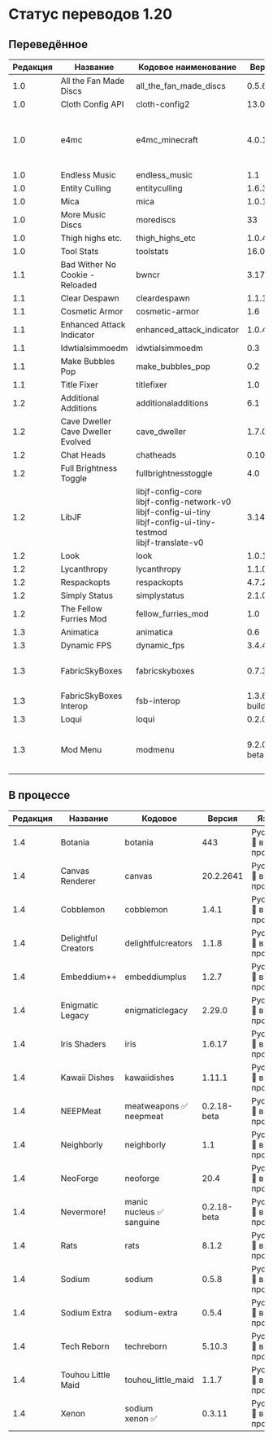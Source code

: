 # Статус переводов 1.20

## Переведённое

| Редакция | Название | Кодовое наименование | Версия | Языки |
| - | - | - | - | - |
| 1.0 | All the Fan Made Discs | all_the_fan_made_discs | 0.5.6 | Русский 🔴 готов |
| 1.0 | Cloth Config API | cloth-config2 | 13.0.121 | Русский 🔴 готов |
| 1.0 | e4mc | e4mc_minecraft | 4.0.1 | Русский 🔴 и украинский 🟡 готовы. Украинский не модерировался. |
| 1.0 | Endless Music | endless_music | 1.1 | Русский 🔴 готов |
| 1.0 | Entity Culling | entityculling | 1.6.3.1 | Русский 🔴 готов |
| 1.0 | Mica | mica | 1.0.1 | Русский 🔴 готов |
| 1.0 | More Music Discs | morediscs | 33 | Русский 🔴 готов |
| 1.0 | Thigh highs etc. | thigh_highs_etc | 1.0.4 | Русский 🔴 готов |
| 1.0 | Tool Stats | toolstats | 16.0.7 | Русский 🔴 готов |
| 1.1 | Bad Wither No Cookie - Reloaded | bwncr | 3.17 | Русский 🔴 готов |
| 1.1 | Clear Despawn | cleardespawn | 1.1.15 | Русский 🔴 готов |
| 1.1 | Cosmetic Armor | cosmetic-armor | 1.6 | Русский 🔴 готов |
| 1.1 | Enhanced Attack Indicator | enhanced_attack_indicator | 1.0.4 | Русский 🔴 готов |
| 1.1 | Idwtialsimmoedm | idwtialsimmoedm | 0.3 | Русский 🔴 готов |
| 1.1 | Make Bubbles Pop | make_bubbles_pop | 0.2 | Русский 🔴 готов |
| 1.1 | Title Fixer | titlefixer | 1.0 | Русский 🔴 готов |
| 1.2 | Additional Additions | additionaladditions | 6.1 | Русский 🔴 готов |
| 1.2 | Cave Dweller<br>Cave Dweller Evolved | cave_dweller | 1.7.0 | Русский 🔴 готов |
| 1.2 | Chat Heads | chatheads | 0.10.32 | Русский 🔴 готов |
| 1.2 | Full Brightness Toggle | fullbrightnesstoggle | 4.0 | Русский 🔴 готов |
| 1.2 | LibJF | libjf-config-core<br>libjf-config-network-v0<br>libjf-config-ui-tiny<br>libjf-config-ui-tiny-testmod<br>libjf-translate-v0 | 3.14.3 | Русский 🔴 готов |
| 1.2 | Look | look | 1.0.1 | Русский 🔴 готов |
| 1.2 | Lycanthropy | lycanthropy | 1.1.0 | Русский 🔴 готов |
| 1.2 | Respackopts | respackopts | 4.7.2 | Русский 🔴 готов |
| 1.2 | Simply Status | simplystatus | 2.1.0 | Русский 🔴 готов |
| 1.2 | The Fellow Furries Mod | fellow_furries_mod | 1.0 | Русский 🔴 готов |
| 1.3 | Animatica | animatica | 0.6 | Русский 🔴 готов |
| 1.3 | Dynamic FPS | dynamic_fps | 3.4.4 | Русский 🔴 готов |
| 1.3 | FabricSkyBoxes | fabricskyboxes | 0.7.3 | Русский 🔴 и татарский 🟢 готовы |
| 1.3 | FabricSkyBoxes Interop | fsb-interop | 1.3.6 build 52 | Русский 🔴 готов |
| 1.3 | Loqui | loqui | 0.2.0 | Русский 🔴 готов |
| 1.3 | Mod Menu | modmenu | 9.2.0 beta 2 | Русский 🔴 готов. Татарский 🟢 в процессе. |

## В процессе

| Редакция | Название | Кодовое | Версия | Языки |
| - | - | - | - | - |
| 1.4 | Botania | botania | 443 | Русский 🔴 в процессе |
| 1.4 | Canvas Renderer | canvas | 20.2.2641 | Русский 🔴 в процессе |
| 1.4 | Cobblemon | cobblemon | 1.4.1 | Русский 🔴 в процессе |
| 1.4 | Delightful Creators | delightfulcreators | 1.1.8 | Русский 🔴 в процессе |
| 1.4 | Embeddium++ | embeddiumplus | 1.2.7 | Русский 🔴 в процессе |
| 1.4 | Enigmatic Legacy | enigmaticlegacy | 2.29.0 | Русский 🔴 в процессе |
| 1.4 | Iris Shaders | iris | 1.6.17 | Русский 🔴 в процессе |
| 1.4 | Kawaii Dishes | kawaiidishes | 1.11.1 | Русский 🔴 в процессе |
| 1.4 | NEEPMeat | meatweapons ✅<br>neepmeat | 0.2.18-beta | Русский 🔴 в процессе |
| 1.4 | Neighborly | neighborly | 1.1 | Русский 🔴 в процессе |
| 1.4 | NeoForge | neoforge | 20.4 | Русский 🔴 в процессе |
| 1.4 | Nevermore! | manic<br>nucleus ✅<br>sanguine | 0.2.18-beta | Русский 🔴 в процессе |
| 1.4 | Rats | rats | 8.1.2 | Русский 🔴 в процессе |
| 1.4 | Sodium | sodium | 0.5.8 | Русский 🔴 в процессе |
| 1.4 | Sodium Extra | sodium-extra | 0.5.4 | Русский 🔴 в процессе |
| 1.4 | Tech Reborn | techreborn | 5.10.3 | Русский 🔴 в процессе |
| 1.4 | Touhou Little Maid | touhou_little_maid | 1.1.7 | Русский 🔴 в процессе |
| 1.4 | Xenon | sodium<br>xenon ✅ | 0.3.11 | Русский 🔴 в процессе |